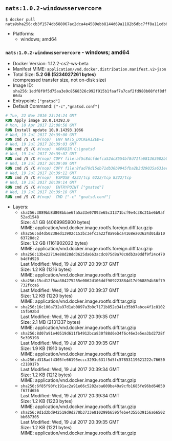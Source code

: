 ## `nats:1.0.2-windowsservercore`

```console
$ docker pull nats@sha256:cb3f1574db588067ac2dca4e4589ebb8144d69a1182b5dbc7ff8a11cdb66dd45
```

-	Platforms:
	-	windows; amd64

### `nats:1.0.2-windowsservercore` - windows; amd64

-	Docker Version: 1.12.2-cs2-ws-beta
-	Manifest MIME: `application/vnd.docker.distribution.manifest.v2+json`
-	Total Size: **5.2 GB (5234027261 bytes)**  
	(compressed transfer size, not on-disk size)
-	Image ID: `sha256:1edf8f0f5d75aa3e9c8568326c992f915b1faaf7a7caf2fd980b08fdf8df66da`
-	Entrypoint: `["gnatsd"]`
-	Default Command: `["-c","gnatsd.conf"]`

```dockerfile
# Tue, 22 Nov 2016 23:24:24 GMT
RUN Apply image 10.0.14393.0
# Mon, 10 Apr 2017 22:00:56 GMT
RUN Install update 10.0.14393.1066
# Wed, 19 Jul 2017 20:39:00 GMT
RUN cmd /S /C #(nop)  ENV NATS_DOCKERIZED=1
# Wed, 19 Jul 2017 20:39:03 GMT
RUN cmd /S /C #(nop)  WORKDIR C:\gnatsd
# Wed, 19 Jul 2017 20:39:07 GMT
RUN cmd /S /C #(nop) COPY file:af5c8dcfdefca52dc8554bf8d71fa681363602b0e9ce7082275f43a8a56aab5a in gnatsd.exe 
# Wed, 19 Jul 2017 20:39:09 GMT
RUN cmd /S /C #(nop) COPY file:8fad70d15db71db30b9945fba2b3d29035a631ee4fe410e797aef6981c2a1879 in gnatsd.conf 
# Wed, 19 Jul 2017 20:39:12 GMT
RUN cmd /S /C #(nop)  EXPOSE 4222/tcp 6222/tcp 8222/tcp
# Wed, 19 Jul 2017 20:39:14 GMT
RUN cmd /S /C #(nop)  ENTRYPOINT ["gnatsd"]
# Wed, 19 Jul 2017 20:39:18 GMT
RUN cmd /S /C #(nop)  CMD ["-c" "gnatsd.conf"]
```

-	Layers:
	-	`sha256:3889bb8d808bbae6fa5a33e07093e65c31371bcf9e4c38c21be6b9af52ad1548`  
		Size: 4.1 GB (4069985900 bytes)  
		MIME: application/vnd.docker.image.rootfs.foreign.diff.tar.gzip
	-	`sha256:6d4d50238ed13902c153bc3efc3a22f8a96bca4168ea03624d01da1063728dc2`  
		Size: 1.2 GB (1161902022 bytes)  
		MIME: application/vnd.docker.image.rootfs.foreign.diff.tar.gzip
	-	`sha256:13be22719e88d28dd3625da663acdc075d8a70c0db3a0ddf9f24c470b4dfd928`  
		Last Modified: Wed, 19 Jul 2017 20:39:37 GMT  
		Size: 1.2 KB (1216 bytes)  
		MIME: application/vnd.docker.image.rootfs.diff.tar.gzip
	-	`sha256:15cd12f5aa304275255e0062d106ddf909223884d17d968894b36f79732fcca6`  
		Last Modified: Wed, 19 Jul 2017 20:39:37 GMT  
		Size: 1.2 KB (1220 bytes)  
		MIME: application/vnd.docker.image.rootfs.diff.tar.gzip
	-	`sha256:16c100a732a97d1ab0897a3b0c7171b852e341e35b97abce4f1c810215fb92bd`  
		Last Modified: Wed, 19 Jul 2017 20:39:35 GMT  
		Size: 2.1 MB (2131337 bytes)  
		MIME: application/vnd.docker.image.rootfs.diff.tar.gzip
	-	`sha256:8d07a91e40519d611fb4912bca830f88d6e34f6c46e3e5ea3bd2728f5e395198`  
		Last Modified: Wed, 19 Jul 2017 20:39:35 GMT  
		Size: 1.9 KB (1910 bytes)  
		MIME: application/vnd.docker.image.rootfs.diff.tar.gzip
	-	`sha256:d318adf4305fe66195eccc3293c631f5d5fc57853119621222c76650c218917b`  
		Last Modified: Wed, 19 Jul 2017 20:39:34 GMT  
		Size: 1.2 KB (1212 bytes)  
		MIME: application/vnd.docker.image.rootfs.diff.tar.gzip
	-	`sha256:6f85f90fc191ac2a91e66c5202aba609be49a9cfb1685fe96bd64050f67fd656`  
		Last Modified: Wed, 19 Jul 2017 20:39:34 GMT  
		Size: 1.2 KB (1223 bytes)  
		MIME: application/vnd.docker.image.rootfs.diff.tar.gzip
	-	`sha256:9d1d3bd942519d9d270b3733e810299b6595febe4355639156a66502bb687305`  
		Last Modified: Wed, 19 Jul 2017 20:39:35 GMT  
		Size: 1.2 KB (1221 bytes)  
		MIME: application/vnd.docker.image.rootfs.diff.tar.gzip
